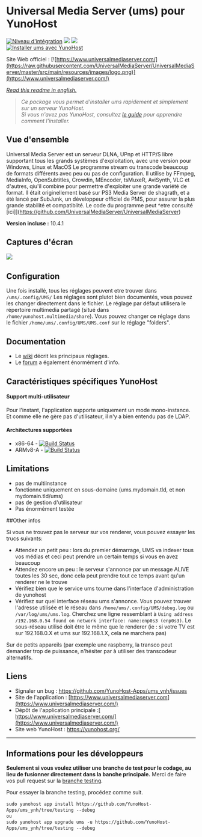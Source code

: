 # Universal Media Server (ums) pour YunoHost


[![Niveau d'intégration](https://dash.yunohost.org/integration/ums.svg)](https://dash.yunohost.org/appci/app/ums) ![](https://ci-apps.yunohost.org/ci/badges/ums.status.svg) ![](https://ci-apps.yunohost.org/ci/badges/ums.maintain.svg)  
[![Installer ums avec YunoHost](https://install-app.yunohost.org/install-with-yunohost.svg)](https://install-app.yunohost.org/?app=ums)

Site Web officiel : [![https://www.universalmediaserver.com/](https://raw.githubusercontent.com/UniversalMediaServer/UniversalMediaServer/master/src/main/resources/images/logo.png)](https://www.universalmediaserver.com/)

*[Read this readme in english.](./README.md)* 

> *Ce package vous permet d'installer ums rapidement et simplement sur un serveur YunoHost.  
Si vous n'avez pas YunoHost, consultez [le guide](https://yunohost.org/#/install) pour apprendre comment l'installer.*

## Vue d'ensemble

Universal Media Server est un serveur DLNA, UPnp et HTTP/S libre supportant tous les grands systèmes d'exploitation, avec une version pour Windows, Linux et MacOS
Le programme stream ou transcode beaucoup de formats différents avec peu ou pas de configuration.
Il utilise by FFmpeg, MediaInfo, OpenSubtitles, Crowdin, MEncoder, tsMuxeR, AviSynth, VLC et d'autres, qiu'il combine pour permettre d'exploiter une grande variété de format.
Il était originellement basé sur PS3 Media Server de shagrath, et a été lancé par SubJunk, un développeur officiel de PMS, pour assurer la plus grande stabilité et compatiblité.
Le code du programme peut ^etre consulté [ici]](https://github.com/UniversalMediaServer/UniversalMediaServer)

**Version incluse :** 10.4.1

## Captures d'écran

![](https://www.universalmediaserver.com/assets/img/web-interface.gif)

## Configuration

Une fois installé, tous les réglages peuvent etre trouver dans `/ums/.config/UMS/`
Les réglages sont plutot bien documentés, vous pouvez les changer directement dans le fichier.
Le réglage par défaut utilisera le répertoire multimedia partagé (situé dans `/home/yunohost.multimedia/share`). Vous pouvez changer ce réglage dans le fichier `/home/ums/.config/UMS/UMS.conf` sur le réglage "folders".

## Documentation

 * Le [wiki](https://github.com/UniversalMediaServer/UniversalMediaServer/wiki) décrit les principaux réglages.
 * Le [forum](https://www.universalmediaserver.com/forum/) a également énormément d'info.
 
## Caractéristiques spécifiques YunoHost

#### Support multi-utilisateur

Pour l'instant, l'application supporte uniquement un mode mono-instance.
Et comme elle ne gère pas d'utilisateur, il n'y a bien entendu pas de LDAP.



#### Architectures supportées

* x86-64 - [![Build Status](https://ci-apps.yunohost.org/ci/logs/ums.svg)](https://ci-apps.yunohost.org/ci/apps/ums/)
* ARMv8-A - [![Build Status](https://ci-apps-arm.yunohost.org/ci/logs/ums.svg)](https://ci-apps-arm.yunohost.org/ci/apps/ums/)

## Limitations

 - pas de  multiinstance
 - fonctionne uniquement en sous-domaine (ums.mydomain.tld, et non mydomain.tld/ums)
 - pas de gestion d'utilisateur
 - Pas énormément testée
 
##Other infos

Si vous ne trouvez pas le serveur sur vos renderer, vous pouvez essayer les trucs suivants:
- Attendez un petit peu : lors du premier démarrage, UMS va indexer tous vos médias et ceci peut prendre un certain temps si vous en avez beaucoup
- Attendez encore un peu : le serveur s'annonce par un message ALIVE toutes les 30 sec, donc cela peut prendre tout ce temps avant qu'un renderer ne le trouve
- Vérifiez bien que le service ums tourne dans l'interface d'administration de yunohost
- Vérifiez sur quel interface réseau ums s'annonce. Vous pouvez trouver l'adresse utilisée et le réseau dans `/home/ums/.config/UMS/debug.log` ou `/var/log/ums/ums.log`. Cherchez une ligne ressemblant à `Using address /192.168.0.54 found on network interface: name:enp0s3 (enp0s3)`. Le sous-réseau utilisé doit être le même que le renderer (ie : si votre TV est sur 192.168.0.X et ums sur 192.168.1.X, cela ne marchera pas)

Sur de petits appareils (par exemple une raspberry, la transco peut demander trop de puissance, n'hésiter par à utiliser des transcodeur alternatifs.

## Liens

 * Signaler un bug : https://github.com/YunoHost-Apps/ums_ynh/issues
 * Site de l'application : [https://www.universalmediaserver.com](https://www.universalmediaserver.com/)
 * Dépôt de l'application principale :[ https://www.universalmediaserver.com/](https://www.universalmediaserver.com/)
 * Site web YunoHost : https://yunohost.org/

---

## Informations pour les développeurs

**Seulement si vous voulez utiliser une branche de test pour le codage, au lieu de fusionner directement dans la banche principale.**
Merci de faire vos pull request sur la [branche testing](https://github.com/YunoHost-Apps/ums_ynh/tree/testing).

Pour essayer la branche testing, procédez comme suit.
```
sudo yunohost app install https://github.com/YunoHost-Apps/ums_ynh/tree/testing --debug
ou
sudo yunohost app upgrade ums -u https://github.com/YunoHost-Apps/ums_ynh/tree/testing --debug
```
